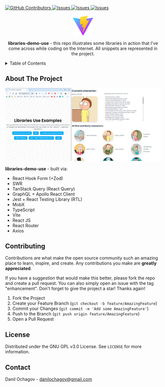 <!-- --------STATS-------- -->
 <a href="https://github.com/ochagovdanil/libraries-use-examples/graphs/contributors">
	<img alt="GitHub Contributors" src="https://img.shields.io/github/contributors/ochagovdanil/libraries-use-examples.svg" />
</a>
<a href="https://github.com/ochagovdanil/libraries-use-examples/network/members">
	<img alt="Issues" src="https://img.shields.io/github/forks/ochagovdanil/libraries-use-examples.svg" />
</a>
<a href="https://github.com/ochagovdanil/libraries-use-examples/stargazers">
	<img alt="Issues" src="https://img.shields.io/github/stars/ochagovdanil/libraries-use-examples.svg" />
</a>
<a href="https://github.com/ochagovdanil/libraries-use-examples/issues">
	<img alt="Issues" src="https://img.shields.io/github/issues/ochagovdanil/libraries-use-examples.svg" />
</a>

<!-- --------LOGO-------- -->
<br />
<div align="center">
	<br>
	<img src="./public/vite.svg" alt="Logo" />
	<p><strong>libraries-demo-use</strong> - this repo illustrates some libraries in action that I've come across while coding on the Internet. All snippets are represented in the project.</p>
</div>

<!-- --------TABLE OF CONTENTS-------- -->
<details>
  <summary>Table of Contents</summary>
  <ol>
    <li>
      <a href="#about-the-project">About The Project</a>
    </li>
    <li><a href="#contributing">Contributing</a></li>
    <li><a href="#contact">Contact</a></li>
  </ol>
</details>

<!-- --------ABOUT THE PROJECT-------- -->

## About The Project

<div align="center">
	<img src="./screenshots/preview.png" alt="Preview" />
</div>
<p><strong>libraries-demo-use</strong> - built via:</p>
<ul>
	<li>React Hook Form (+Zod)</li>
	<li>SWR</li>
	<li>TanStack Query (React Query)</li>
	<li>GraphQL + Apollo React Client</li>
	<li>Jest + React Testing Library (RTL)</li>
	<li>MobX</li>
	<li>TypeScript</li>
	<li>Vite</li>
	<li>React JS</li>
	<li>React Router</li>
	<li>Axios</li>
</ul>

<!-- --------CONTRIBUTING-------- -->

## Contributing

Contributions are what make the open source community such an amazing place to learn, inspire, and create. Any contributions you make are **greatly appreciated**.

If you have a suggestion that would make this better, please fork the repo and create a pull request. You can also simply open an issue with the tag "enhancement".
Don't forget to give the project a star! Thanks again!

1. Fork the Project
2. Create your Feature Branch (`git checkout -b feature/AmazingFeature`)
3. Commit your Changes (`git commit -m 'Add some AmazingFeature'`)
4. Push to the Branch (`git push origin feature/AmazingFeature`)
5. Open a Pull Request

<!-- --------LICENSE-------- -->

## License

Distributed under the GNU GPL v3.0 License. See `LICENSE` for more information.

<!-- --------CONTACT-------- -->

## Contact

Danil Ochagov - danilochagov@gmail.com

